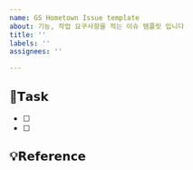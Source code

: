 ```yaml
---
name: GS Hometown Issue template
about: 기능, 작업 요구사항을 적는 이슈 템플릿 입니다
title: ''
labels: ''
assignees: ''

---
```


## 📌𝗧𝗮𝘀𝗸
- [ ] 
- [ ] 

## 💡𝗥𝗲𝗳𝗲𝗿𝗲𝗻𝗰𝗲
